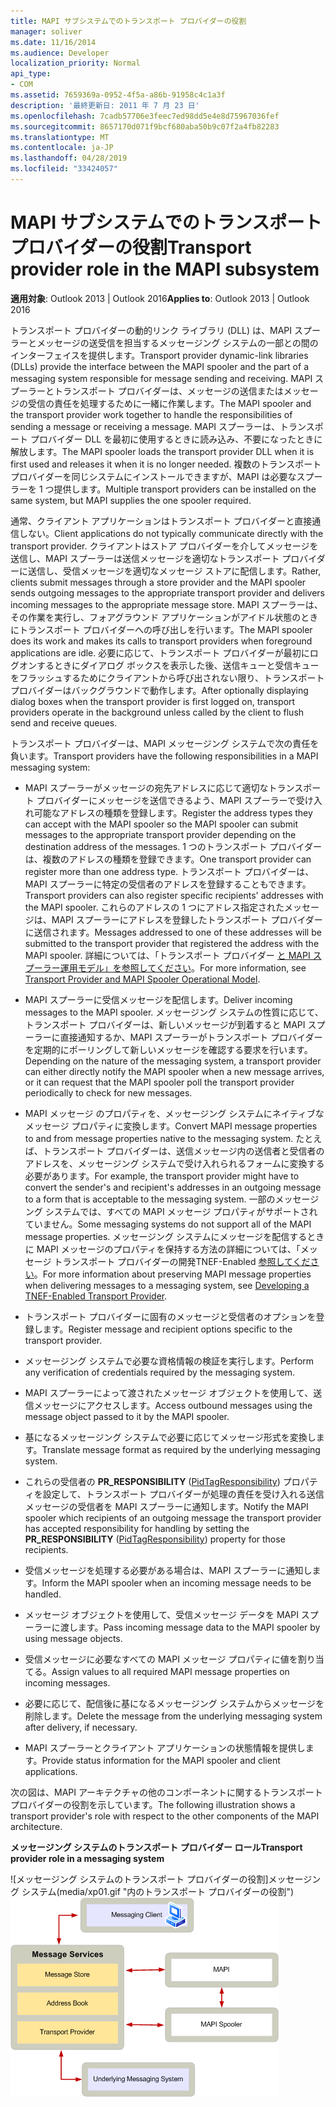 ```yaml
---
title: MAPI サブシステムでのトランスポート プロバイダーの役割
manager: soliver
ms.date: 11/16/2014
ms.audience: Developer
localization_priority: Normal
api_type:
- COM
ms.assetid: 7659369a-0952-4f5a-a86b-91958c4c1a3f
description: '最終更新日: 2011 年 7 月 23 日'
ms.openlocfilehash: 7cadb57706e3feec7ed98dd5e4e8d75967036fef
ms.sourcegitcommit: 8657170d071f9bcf680aba50b9c07f2a4fb82283
ms.translationtype: MT
ms.contentlocale: ja-JP
ms.lasthandoff: 04/28/2019
ms.locfileid: "33424057"
---
```

# <a name="transport-provider-role-in-the-mapi-subsystem"></a><span data-ttu-id="4d78f-103">MAPI サブシステムでのトランスポート プロバイダーの役割</span><span class="sxs-lookup"><span data-stu-id="4d78f-103">Transport provider role in the MAPI subsystem</span></span>
  
<span data-ttu-id="4d78f-104">**適用対象**: Outlook 2013 | Outlook 2016</span><span class="sxs-lookup"><span data-stu-id="4d78f-104">**Applies to**: Outlook 2013 | Outlook 2016</span></span> 
  
<span data-ttu-id="4d78f-105">トランスポート プロバイダーの動的リンク ライブラリ (DLL) は、MAPI スプーラーとメッセージの送受信を担当するメッセージング システムの一部との間のインターフェイスを提供します。</span><span class="sxs-lookup"><span data-stu-id="4d78f-105">Transport provider dynamic-link libraries (DLLs) provide the interface between the MAPI spooler and the part of a messaging system responsible for message sending and receiving.</span></span> <span data-ttu-id="4d78f-106">MAPI スプーラーとトランスポート プロバイダーは、メッセージの送信またはメッセージの受信の責任を処理するために一緒に作業します。</span><span class="sxs-lookup"><span data-stu-id="4d78f-106">The MAPI spooler and the transport provider work together to handle the responsibilities of sending a message or receiving a message.</span></span> <span data-ttu-id="4d78f-107">MAPI スプーラーは、トランスポート プロバイダー DLL を最初に使用するときに読み込み、不要になったときに解放します。</span><span class="sxs-lookup"><span data-stu-id="4d78f-107">The MAPI spooler loads the transport provider DLL when it is first used and releases it when it is no longer needed.</span></span> <span data-ttu-id="4d78f-108">複数のトランスポート プロバイダーを同じシステムにインストールできますが、MAPI は必要なスプーラーを 1 つ提供します。</span><span class="sxs-lookup"><span data-stu-id="4d78f-108">Multiple transport providers can be installed on the same system, but MAPI supplies the one spooler required.</span></span>
  
<span data-ttu-id="4d78f-109">通常、クライアント アプリケーションはトランスポート プロバイダーと直接通信しない。</span><span class="sxs-lookup"><span data-stu-id="4d78f-109">Client applications do not typically communicate directly with the transport provider.</span></span> <span data-ttu-id="4d78f-110">クライアントはストア プロバイダーを介してメッセージを送信し、MAPI スプーラーは送信メッセージを適切なトランスポート プロバイダーに送信し、受信メッセージを適切なメッセージ ストアに配信します。</span><span class="sxs-lookup"><span data-stu-id="4d78f-110">Rather, clients submit messages through a store provider and the MAPI spooler sends outgoing messages to the appropriate transport provider and delivers incoming messages to the appropriate message store.</span></span> <span data-ttu-id="4d78f-111">MAPI スプーラーは、その作業を実行し、フォアグラウンド アプリケーションがアイドル状態のときにトランスポート プロバイダーへの呼び出しを行います。</span><span class="sxs-lookup"><span data-stu-id="4d78f-111">The MAPI spooler does its work and makes its calls to transport providers when foreground applications are idle.</span></span> <span data-ttu-id="4d78f-112">必要に応じて、トランスポート プロバイダーが最初にログオンするときにダイアログ ボックスを表示した後、送信キューと受信キューをフラッシュするためにクライアントから呼び出されない限り、トランスポート プロバイダーはバックグラウンドで動作します。</span><span class="sxs-lookup"><span data-stu-id="4d78f-112">After optionally displaying dialog boxes when the transport provider is first logged on, transport providers operate in the background unless called by the client to flush send and receive queues.</span></span> 
  
<span data-ttu-id="4d78f-113">トランスポート プロバイダーは、MAPI メッセージング システムで次の責任を負います。</span><span class="sxs-lookup"><span data-stu-id="4d78f-113">Transport providers have the following responsibilities in a MAPI messaging system:</span></span>
  
- <span data-ttu-id="4d78f-114">MAPI スプーラーがメッセージの宛先アドレスに応じて適切なトランスポート プロバイダーにメッセージを送信できるよう、MAPI スプーラーで受け入れ可能なアドレスの種類を登録します。</span><span class="sxs-lookup"><span data-stu-id="4d78f-114">Register the address types they can accept with the MAPI spooler so the MAPI spooler can submit messages to the appropriate transport provider depending on the destination address of the messages.</span></span> <span data-ttu-id="4d78f-115">1 つのトランスポート プロバイダーは、複数のアドレスの種類を登録できます。</span><span class="sxs-lookup"><span data-stu-id="4d78f-115">One transport provider can register more than one address type.</span></span> <span data-ttu-id="4d78f-116">トランスポート プロバイダーは、MAPI スプーラーに特定の受信者のアドレスを登録することもできます。</span><span class="sxs-lookup"><span data-stu-id="4d78f-116">Transport providers can also register specific recipients' addresses with the MAPI spooler.</span></span> <span data-ttu-id="4d78f-117">これらのアドレスの 1 つにアドレス指定されたメッセージは、MAPI スプーラーにアドレスを登録したトランスポート プロバイダーに送信されます。</span><span class="sxs-lookup"><span data-stu-id="4d78f-117">Messages addressed to one of these addresses will be submitted to the transport provider that registered the address with the MAPI spooler.</span></span> <span data-ttu-id="4d78f-118">詳細については、「トランスポート プロバイダー [と MAPI スプーラー運用モデル」を参照してください](transport-provider-and-mapi-spooler-operational-model.md)。</span><span class="sxs-lookup"><span data-stu-id="4d78f-118">For more information, see [Transport Provider and MAPI Spooler Operational Model](transport-provider-and-mapi-spooler-operational-model.md).</span></span>
    
- <span data-ttu-id="4d78f-119">MAPI スプーラーに受信メッセージを配信します。</span><span class="sxs-lookup"><span data-stu-id="4d78f-119">Deliver incoming messages to the MAPI spooler.</span></span> <span data-ttu-id="4d78f-120">メッセージング システムの性質に応じて、トランスポート プロバイダーは、新しいメッセージが到着すると MAPI スプーラーに直接通知するか、MAPI スプーラーがトランスポート プロバイダーを定期的にポーリングして新しいメッセージを確認する要求を行います。</span><span class="sxs-lookup"><span data-stu-id="4d78f-120">Depending on the nature of the messaging system, a transport provider can either directly notify the MAPI spooler when a new message arrives, or it can request that the MAPI spooler poll the transport provider periodically to check for new messages.</span></span>
    
- <span data-ttu-id="4d78f-121">MAPI メッセージ のプロパティを、メッセージング システムにネイティブなメッセージ プロパティに変換します。</span><span class="sxs-lookup"><span data-stu-id="4d78f-121">Convert MAPI message properties to and from message properties native to the messaging system.</span></span> <span data-ttu-id="4d78f-122">たとえば、トランスポート プロバイダーは、送信メッセージ内の送信者と受信者のアドレスを、メッセージング システムで受け入れられるフォームに変換する必要があります。</span><span class="sxs-lookup"><span data-stu-id="4d78f-122">For example, the transport provider might have to convert the sender's and recipient's addresses in an outgoing message to a form that is acceptable to the messaging system.</span></span> <span data-ttu-id="4d78f-123">一部のメッセージング システムでは、すべての MAPI メッセージ プロパティがサポートされていません。</span><span class="sxs-lookup"><span data-stu-id="4d78f-123">Some messaging systems do not support all of the MAPI message properties.</span></span> <span data-ttu-id="4d78f-124">メッセージング システムにメッセージを配信するときに MAPI メッセージのプロパティを保持する方法の詳細については、「メッセージ トランスポート プロバイダーの開発TNEF-Enabled [参照してください](developing-a-tnef-enabled-transport-provider.md)。</span><span class="sxs-lookup"><span data-stu-id="4d78f-124">For more information about preserving MAPI message properties when delivering messages to a messaging system, see [Developing a TNEF-Enabled Transport Provider](developing-a-tnef-enabled-transport-provider.md).</span></span>
    
- <span data-ttu-id="4d78f-125">トランスポート プロバイダーに固有のメッセージと受信者のオプションを登録します。</span><span class="sxs-lookup"><span data-stu-id="4d78f-125">Register message and recipient options specific to the transport provider.</span></span>
    
- <span data-ttu-id="4d78f-126">メッセージング システムで必要な資格情報の検証を実行します。</span><span class="sxs-lookup"><span data-stu-id="4d78f-126">Perform any verification of credentials required by the messaging system.</span></span>
    
- <span data-ttu-id="4d78f-127">MAPI スプーラーによって渡されたメッセージ オブジェクトを使用して、送信メッセージにアクセスします。</span><span class="sxs-lookup"><span data-stu-id="4d78f-127">Access outbound messages using the message object passed to it by the MAPI spooler.</span></span>
    
- <span data-ttu-id="4d78f-128">基になるメッセージング システムで必要に応じてメッセージ形式を変換します。</span><span class="sxs-lookup"><span data-stu-id="4d78f-128">Translate message format as required by the underlying messaging system.</span></span>
    
- <span data-ttu-id="4d78f-129">これらの受信者の **PR_RESPONSIBILITY** ([PidTagResponsibility](pidtagresponsibility-canonical-property.md)) プロパティを設定して、トランスポート プロバイダーが処理の責任を受け入れる送信メッセージの受信者を MAPI スプーラーに通知します。</span><span class="sxs-lookup"><span data-stu-id="4d78f-129">Notify the MAPI spooler which recipients of an outgoing message the transport provider has accepted responsibility for handling by setting the **PR_RESPONSIBILITY** ([PidTagResponsibility](pidtagresponsibility-canonical-property.md)) property for those recipients.</span></span>
    
- <span data-ttu-id="4d78f-130">受信メッセージを処理する必要がある場合は、MAPI スプーラーに通知します。</span><span class="sxs-lookup"><span data-stu-id="4d78f-130">Inform the MAPI spooler when an incoming message needs to be handled.</span></span>
    
- <span data-ttu-id="4d78f-131">メッセージ オブジェクトを使用して、受信メッセージ データを MAPI スプーラーに渡します。</span><span class="sxs-lookup"><span data-stu-id="4d78f-131">Pass incoming message data to the MAPI spooler by using message objects.</span></span>
    
- <span data-ttu-id="4d78f-132">受信メッセージに必要なすべての MAPI メッセージ プロパティに値を割り当てる。</span><span class="sxs-lookup"><span data-stu-id="4d78f-132">Assign values to all required MAPI message properties on incoming messages.</span></span>
    
- <span data-ttu-id="4d78f-133">必要に応じて、配信後に基になるメッセージング システムからメッセージを削除します。</span><span class="sxs-lookup"><span data-stu-id="4d78f-133">Delete the message from the underlying messaging system after delivery, if necessary.</span></span>
    
- <span data-ttu-id="4d78f-134">MAPI スプーラーとクライアント アプリケーションの状態情報を提供します。</span><span class="sxs-lookup"><span data-stu-id="4d78f-134">Provide status information for the MAPI spooler and client applications.</span></span>
    
<span data-ttu-id="4d78f-135">次の図は、MAPI アーキテクチャの他のコンポーネントに関するトランスポート プロバイダーの役割を示しています。</span><span class="sxs-lookup"><span data-stu-id="4d78f-135">The following illustration shows a transport provider's role with respect to the other components of the MAPI architecture.</span></span>
  
<span data-ttu-id="4d78f-136">**メッセージング システムのトランスポート プロバイダー ロール**</span><span class="sxs-lookup"><span data-stu-id="4d78f-136">**Transport provider role in a messaging system**</span></span>
  
<span data-ttu-id="4d78f-137">![メッセージング システムのトランスポート プロバイダーの役割]メッセージング システム(media/xp01.gif "内のトランスポート プロバイダーの役割")</span><span class="sxs-lookup"><span data-stu-id="4d78f-137">![Transport provider role in a messaging system](media/xp01.gif "Transport provider role in a messaging system")</span></span>
  

